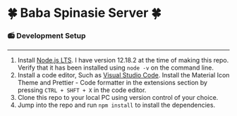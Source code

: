 # :four_leaf_clover: Baba Spinasie Server :four_leaf_clover:

### :radio: Development Setup
---------

1. Install [Node.js LTS](https://nodejs.org/en/). I have version 12.18.2 at the time of making this repo. Verify that it has been installed using `node -v` on the command line.
2. Install a code editor, Such as [Visual Studio Code](https://code.visualstudio.com/). Install the Material Icon Theme and Prettier - Code formatter in the extensions section by pressing `CTRL + SHFT + X` in the code editor.
3. Clone this repo to your local PC using version control of your choice.
4. Jump into the repo and run `npm install` to install the dependencies.
